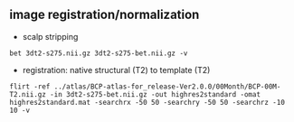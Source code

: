## image registration/normalization
- scalp stripping
```
bet 3dt2-s275.nii.gz 3dt2-s275-bet.nii.gz -v
```
- registration: native structural (T2) to template (T2)
```
flirt -ref ../atlas/BCP-atlas-for_release-Ver2.0.0/00Month/BCP-00M-T2.nii.gz -in 3dt2-s275-bet.nii.gz -out highres2standard -omat highres2standard.mat -searchrx -50 50 -searchry -50 50 -searchrz -10 10 -v
```
